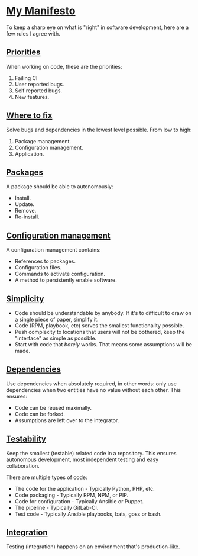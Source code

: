 # [My Manifesto](#my-manifesto)

To keep a sharp eye on what is "right" in software development, here are a few rules I agree with.

## [Priorities](#priorities)
When working on code, these are the priorities:
1. Failing CI
2. User reported bugs.
3. Self reported bugs.
4. New features.

## [Where to fix](#where-to-fix)
Solve bugs and dependencies in the lowest level possible. From low to high:
1. Package management.
2. Configuration management.
3. Application.

## [Packages](#packages)
A package should be able to autonomously:
- Install.
- Update.
- Remove.
- Re-install.

## [Configuration management](#configuration-management)
A configuration management contains:
- References to packages.
- Configuration files.
- Commands to activate configuration.
- A method to persistently enable software.

## [Simplicity](#simplicity)
- Code should be understandable by anybody. If it's to difficult to draw on a single piece of paper, simplify it.
- Code (RPM, playbook, etc) serves the smallest functionality possible.
- Push complexity to locations that users will not be bothered, keep the "interface" as simple as possible.
- Start with code that *barely* works. That means some assumptions will be made.

## [Dependencies](#dependencies)
Use dependencies when absolutely required, in other words: only use dependencies when two entities have no value without each other. This ensures:
- Code can be reused maximally.
- Code can be forked.
- Assumptions are left over to the integrator.
 
## [Testability](#testability)
Keep the smallest (testable) related code in a repository. This ensures autonomous development, most independent testing and easy collaboration.
 
There are multiple types of code:
- The code for the application - Typically Python, PHP, etc.
- Code packaging - Typically RPM, NPM, or PIP.
- Code for configuration - Typically Ansible or Puppet.
- The pipeline - Typically GitLab-CI.
- Test code - Typically Ansible playbooks, bats, goss or bash.

## [Integration](#integration)
Testing (integration) happens on an environment that's production-like.
